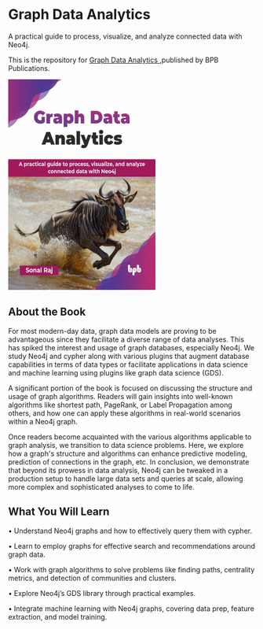 # Graph Data Analytics 

A practical guide to process, visualize, and analyze connected data with Neo4j.

This is the repository for [Graph Data Analytics 
](https://bpbonline.com/products/graph-data-analytics?variant=44267895161032),published by BPB Publications.

<img src="9789365895360.jpg">

## About the Book
For most modern-day data, graph data models are proving to be advantageous since they facilitate a diverse range of data analyses. This has spiked the interest and usage of graph databases, especially Neo4j. We study Neo4j and cypher along with various plugins that augment database capabilities in terms of data types or facilitate applications in data science and machine learning using plugins like graph data science (GDS).

A significant portion of the book is focused on discussing the structure and usage of graph algorithms. Readers will gain insights into well-known algorithms like shortest path, PageRank, or Label Propagation among others, and how one can apply these algorithms in real-world scenarios within a Neo4j graph.

Once readers become acquainted with the various algorithms applicable to graph analysis, we transition to data science problems. Here, we explore how a graph's structure and algorithms can enhance predictive modeling, prediction of connections in the graph, etc. In conclusion, we demonstrate that beyond its prowess in data analysis, Neo4j can be tweaked in a production setup to handle large data sets and queries at scale, allowing more complex and sophisticated analyses to come to life.

## What You Will Learn
• Understand Neo4j graphs and how to effectively query them with cypher.

• Learn to employ graphs for effective search and recommendations around graph data.

• Work with graph algorithms to solve problems like finding paths, centrality metrics, and detection of communities and clusters.

• Explore Neo4j’s GDS library through practical examples.

• Integrate machine learning with Neo4j graphs, covering data prep, feature extraction, and model training.
